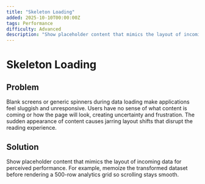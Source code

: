 ```yaml
---
title: "Skeleton Loading"
added: 2025-10-10T00:00:00Z
tags: Performance
difficulty: Advanced
description: "Show placeholder content that mimics the layout of incoming data for perceived performance."
---
```

# Skeleton Loading

## Problem

Blank screens or generic spinners during data loading make applications feel sluggish and unresponsive. Users have no sense of what content is coming or how the page will look, creating uncertainty and frustration. The sudden appearance of content causes jarring layout shifts that disrupt the reading experience.

## Solution

Show placeholder content that mimics the layout of incoming data for perceived performance. For example, memoize the transformed dataset before rendering a 500-row analytics grid so scrolling stays smooth.
